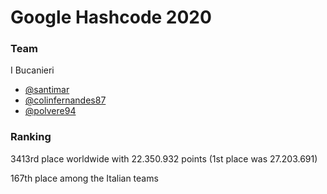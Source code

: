 # Google Hashcode 2020 
### Team
I Bucanieri
* [@santimar](https://github.com/santimar)
* [@colinfernandes87](https://github.com/colinfernandes87)
* [@polvere94](https://github.com/polvere94)
### Ranking
3413rd place worldwide with 22.350.932 points (1st place was 27.203.691)

167th place among the Italian teams
